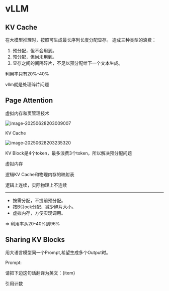 # vLLM

## KV Cache

在大模型推理时，按照可生成最长序列长度分配显存。
造成三种类型的浪费：

1. 预分配，但不会用到。
2. 预分配，但尚未用到。
3. 显存之间的间隔碎片，不足以预分配给下一个文本生成。

利用率只有20%-40%

vllm就是处理碎片问题

## Page Attention

虚拟内存和页管理技术

![image-20250628203009007](https://gcore.jsdelivr.net/gh/davidliuk/images@master/image-20250628203009007.png)

KV Cache

![image-20250628203235320](https://gcore.jsdelivr.net/gh/davidliuk/images@master/image-20250628203235320.png)

KV Block是4个token，最多浪费3个token，所以解决预分配问题

虚拟内存

逻辑KV Cache和物理内存的映射表

逻辑上连续，实际物理上不连续

---

- 按需分配，不提前预分配。
- 按B引ock分配，减少碎片大小。
- 虚拟内存，方便实现调用。

=> 利用率从20-40%到96%

## Sharing KV Blocks

用大语言模型同一个Prompt,希望生成多个Output时。

Prompt:

请把下边这句话翻译为英文：{item}

引用计数